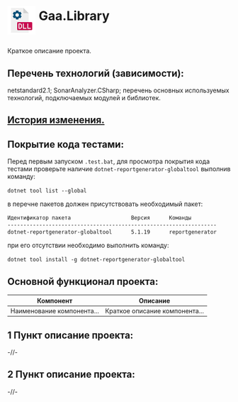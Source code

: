 # <p><img src="icon.png" width="64px" height="64px" align="middle"/> Gaa.Library</p>

Краткое описание проекта.

## Перечень технологий (зависимости):

netstandard2.1; SonarAnalyzer.CSharp; перечень основных используемых технологий, подключаемых модулей и библиотек.

## [История изменения.](CHANGELOG.md)

## Покрытие кода тестами:

Перед первым запуском ```.test.bat```, для просмотра покрытия кода тестами проверьте наличие ```dotnet-reportgenerator-globaltool``` выполнив команду:

```dotnet tool list --global```

в перечне пакетов должен присутствовать необходимый пакет:

```
Идентификатор пакета                   Версия      Команды
------------------------------------------------------------------
dotnet-reportgenerator-globaltool      5.1.19      reportgenerator
```

при его отсутствии необходимо выполнить команду:

```dotnet tool install -g dotnet-reportgenerator-globaltool```

## Основной функционал проекта:

| Компонент                  | Описание                       |
|----------------------------|--------------------------------|
| Наименование компонента... | Краткое описание компонента... |

## 1 Пункт описание проекта:

-//-

## 2 Пункт описание проекта:

-//-